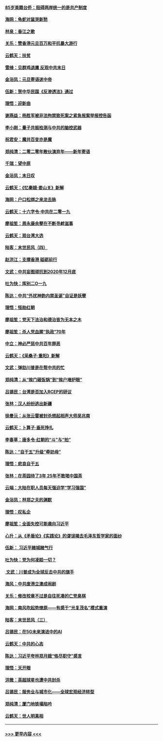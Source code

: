 #### [85岁美籍台侨：阻碍两岸统一的是共产制度](../pages/nsc993/n11765043.md?t=01032233) 
#### [海网：龟蛇对鼠哭新愁](../pages/nsc993/n11764895.md?t=01032233) 
#### [林泉：香江之歌](../pages/nsc993/n11764415.md?t=01032233) 
#### [关乐：赞香港元旦百万和平抗暴大游行](../pages/nsc993/n11764382.md?t=01032233) 
#### [云鹤天：扶贫](../pages/nsc993/n11764245.md?t=01032233) 
#### [雪绮：见群鸡退鹰  反观中共末日](../pages/nsc993/n11762112.md?t=01032233) 
#### [金浴凤：元旦寄语迷中帝](../pages/nsc993/n11761788.md?t=01032233) 
#### [伍新：贺中华民国《反渗透法》通过](../pages/nsc993/n11761994.md?t=01032233) 
#### [理悟：迎新曲](../pages/nsc993/n11761152.md?t=01032233) 
#### [谢燕益：杨胜军被非法拘禁致死案之紧急报案举报控告函](../pages/nsc993/n11756134.md?t=01032233) 
#### [李小刚：量子共振检测与中共的脑控武器](../pages/nsc993/n11754518.md?t=01032233) 
#### [祝君安：魔共百变亦是魔](../pages/nsc993/n11754469.md?t=01032233) 
#### [郑纯清：二零二零年散伙演弃年——新年寄语](../pages/nsc993/n11754195.md?t=01032233) 
#### [千瑞：望中原](../pages/nsc993/n11754159.md?t=01032233) 
#### [金浴凤：末日叹](../pages/nsc993/n11752359.md?t=01032233) 
#### [云鹤天：《忆秦娥‧娄山关》新解](../pages/nsc993/n11752348.md?t=01032233) 
#### [海网：户口松绑之来龙去脉](../pages/nsc993/n11752328.md?t=01032233) 
#### [云鹤天：十六字令‧中共在二零一九](../pages/nsc993/n11752305.md?t=01032233) 
#### [廖祖笙：周永康余孽在不断寻衅滋事](../pages/nsc993/n11751013.md?t=01032233) 
#### [云鹤天：观台湾大选](../pages/nsc993/n11751007.md?t=01032233) 
#### [陆客：末世民风（四）](../pages/nsc993/n11749203.md?t=01032233) 
#### [赵洪江：支撑香港 砥砺前行](../pages/nsc993/n11748482.md?t=01032233) 
#### [文武：中共妄图顽抗到2020年12月底](../pages/nsc993/n11748446.md?t=01032233) 
#### [吐为快：挥别二O一九](../pages/nsc993/n11748411.md?t=01032233) 
#### [陈达：中共“外扰神韵内禁圣诞”自证是妖孽](../pages/nsc993/n11748226.md?t=01032233) 
#### [理悟：怪胎红朝](../pages/nsc993/n11748206.md?t=01032233) 
#### [廖祖笙：党天下法治和德治皆为无本之木](../pages/nsc993/n11748135.md?t=01032233) 
#### [廖祖笙：杀人党血腥“执政”70年](../pages/nsc993/n11745144.md?t=01032233) 
#### [中立：神必严惩中共百年罪恶](../pages/nsc993/n11744970.md?t=01032233) 
#### [云鹤天：《采桑子‧重阳》新解](../pages/nsc993/n11744948.md?t=01032233) 
#### [文武：弹劾川普是在帮中共的忙](../pages/nsc993/n11744758.md?t=01032233) 
#### [郑纯清：从“挨门砸饭锅”到“挨户堵炉眼”](../pages/nsc993/n11744745.md?t=01032233) 
#### [吕锡民：台湾是否加入RCEP的研议](../pages/nsc993/n11744701.md?t=01032233) 
#### [张林：汉人纷纷逃出新疆](../pages/nsc993/n11743530.md?t=01032233) 
#### [徐曼沅：从张云雷被封杀想起相声大师吴兆南](../pages/nsc993/n11741816.md?t=01032233) 
#### [云鹤天：卜算子‧垂死挣扎](../pages/nsc993/n11739956.md?t=01032233) 
#### [李春草：唐多令‧红朝的“斗”与“拍”](../pages/nsc993/n11739830.md?t=01032233) 
#### [陈达：“自干五”升级“牵妨母”](../pages/nsc993/n11739724.md?t=01032233) 
#### [理悟：悲哀自干五](../pages/nsc993/n11739547.md?t=01032233) 
#### [张林：在茶园待了3年 25年不敢喝中国茶](../pages/nsc993/n11739240.md?t=01032233) 
#### [云端：大陆在职人员每天强迫学“学习强国”](../pages/nsc993/n11738735.md?t=01032233) 
#### [金浴凤：林郑之夫的渊默](../pages/nsc993/n11737735.md?t=01032233) 
#### [理悟：叹私企](../pages/nsc993/n11737715.md?t=01032233) 
#### [廖祖笙：全面失控可能袭向习近平](../pages/nsc993/n11737704.md?t=01032233) 
#### [心升：从《矛盾论》《实践论》的谬误揭去毛泽东哲学家的面纱](../pages/nsc993/n11736962.md?t=01032233) 
#### [伍新： 习近平赌城赌气行](../pages/nsc993/n11736929.md?t=01032233) 
#### [吐为快：党为何凌蹈一切？](../pages/nsc993/n11736915.md?t=01032233) 
#### [ 文武：川普成为全球反击中共的旗手](../pages/nsc993/n11736882.md?t=01032233) 
#### [海风：中共废港立澳成闹剧](../pages/nsc993/n11735857.md?t=01032233) 
#### [关乐：修改校章不过是自往死凑的亡党臭棋](../pages/nsc993/n11735097.md?t=01032233) 
#### [海网：南风吹起势燎原——有感于“光复茂名”模式重演](../pages/nsc993/n11732308.md?t=01032233) 
#### [陆客：末世民风（三）](../pages/nsc993/n11732211.md?t=01032233) 
#### [吕锡民：在5G未来演进中的AI](../pages/nsc993/n11730010.md?t=01032233) 
#### [云鹤天：中共的心态](../pages/nsc993/n11729906.md?t=01032233) 
#### [陈达：习近平夸林郑月娥“恪尽职守”感言](../pages/nsc993/n11729881.md?t=01032233) 
#### [理悟：天开眼](../pages/nsc993/n11729699.md?t=01032233) 
#### [洪微：英超球星也遭中共封杀](../pages/nsc993/n11727243.md?t=01032233) 
#### [吕锡民：服务业与城市化——全球宏观经济转型](../pages/nsc993/n11725845.md?t=01032233) 
#### [郑纯清：厦门地铁塌陷吟](../pages/nsc993/n11725813.md?t=01032233) 
#### [云鹤天：世人明真相](../pages/nsc993/n11725621.md?t=01032233) 

----
#### [ >>> 更早内容 <<< ](../indexes/nsc993-earlier.md)
